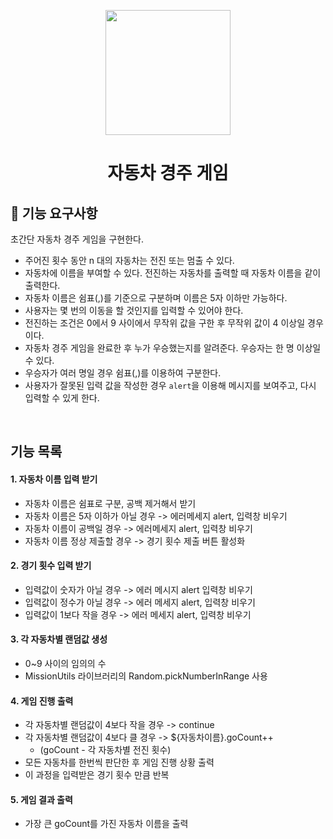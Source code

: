 <p align="middle" >
  <img width="200px;" src="https://github.com/woowacourse/javascript-racingcar-precourse/blob/main/images/racingcar_icon.png?raw=true"/>
</p>
<h1 align="middle">자동차 경주 게임</h1>


## 🎯 기능 요구사항
초간단 자동차 경주 게임을 구현한다.

- 주어진 횟수 동안 n 대의 자동차는 전진 또는 멈출 수 있다.
- 자동차에 이름을 부여할 수 있다. 전진하는 자동차를 출력할 때 자동차 이름을 같이 출력한다.
- 자동차 이름은 쉼표(,)를 기준으로 구분하며 이름은 5자 이하만 가능하다.
- 사용자는 몇 번의 이동을 할 것인지를 입력할 수 있어야 한다.
- 전진하는 조건은 0에서 9 사이에서 무작위 값을 구한 후 무작위 값이 4 이상일 경우이다.
- 자동차 경주 게임을 완료한 후 누가 우승했는지를 알려준다. 우승자는 한 명 이상일 수 있다.
- 우승자가 여러 명일 경우 쉼표(,)를 이용하여 구분한다.
- 사용자가 잘못된 입력 값을 작성한 경우 `alert`을 이용해 메시지를 보여주고, 다시 입력할 수 있게 한다.

<br>

## 기능 목록
#### 1. 자동차 이름 입력 받기
- 자동차 이름은 쉼표로 구분, 공백 제거해서 받기
- 자동차 이름은 5자 이하가 아닐 경우 -> 에러메세지 alert, 입력창 비우기
- 자동차 이름이 공백일 경우 -> 에러메세지 alert, 입력창 비우기
- 자동차 이름 정상 제출할 경우 -> 경기 횟수 제출 버튼 활성화

#### 2. 경기 횟수 입력 받기
- 입력값이 숫자가 아닐 경우 -> 에러 메시지 alert 입력창 비우기
- 입력값이 정수가 아닐 경우 -> 에러 메세지 alert, 입력창 비우기
- 입력값이 1보다 작을 경우 -> 에러 메세지 alert, 입력창 비우기

#### 3. 각 자동차별 랜덤값 생성
- 0~9 사이의 임의의 수
- MissionUtils 라이브러리의 Random.pickNumberInRange 사용

#### 4. 게임 진행 출력
- 각 자동차별 랜덤값이 4보다 작을 경우 -> continue
- 각 자동차별 랜덤값이 4보다 클 경우 -> ${자동차이름}.goCount++
  - (goCount - 각 자동차별 전진 횟수)
- 모든 자동차를 한번씩 판단한 후 게임 진행 상황 출력
- 이 과정을 입력받은 경기 횟수 만큼 반복

#### 5. 게임 결과 출력
- 가장 큰 goCount를 가진 자동차 이름을 출력
